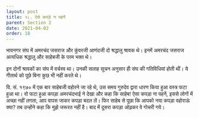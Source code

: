 ```yaml
---
layout: post
title: १८. ऐसे कपड़े न पहनें
parent: Section 2
date: 2021-04-02
order: 18
---
```


भावनगर संघ में अमरचंद जसराज और कुंवरजी आणंदजी दो श्रद्धालु श्रावक थे। इनमें अमरचंद जसराज अत्यधिक श्रद्धालु और साहेबजी के परम भक्त थे।

इन दोनों श्रावकों का संघ में वर्चस्व था। उनकी सलाह सूचन अनुसार ही संघ की गतिविधियां होती थीं। ये गीतार्थ को पूछे बिना कुछ भी नहीं करते थे।

वि. सं. १९७० में एक बार साहेबजी वहोरने जा रहे थे, उस समय गुरुदेव द्वारा धारण किया हुआ वस्त्र फटा हुआ था। वो फटा हुआ कपड़ा अमरचंदभाई ने देखा और कहा कि साहेब! ऐसा कपड़ा ना पहनें, इससे लोगों में अच्छा नहीं लगता, आप वापस जाकर कपड़ा बदल लें। फिर साहेब से पूछा कि आपको नया कपड़ा वहोराऊं क्या? तब उन्होंने कहा कि मुझे जरूरत नहीं है। बाद में दूसरा कपड़ा ओढ़कर वे गोचरी गये।